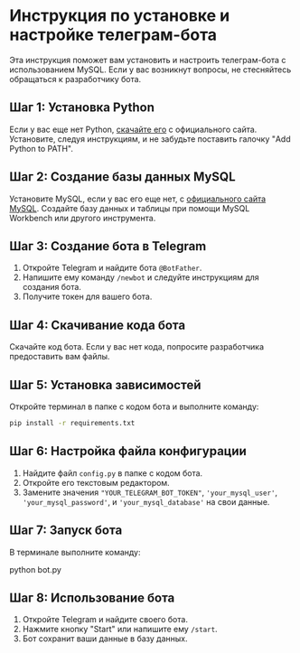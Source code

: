# Инструкция по установке и настройке телеграм-бота

Эта инструкция поможет вам установить и настроить телеграм-бота с использованием MySQL. Если у вас возникнут вопросы, не стесняйтесь обращаться к разработчику бота.

## Шаг 1: Установка Python

Если у вас еще нет Python, [скачайте его](https://www.python.org/downloads/) с официального сайта. Установите, следуя инструкциям, и не забудьте поставить галочку "Add Python to PATH".

## Шаг 2: Создание базы данных MySQL

Установите MySQL, если у вас его еще нет, с [официального сайта MySQL](https://dev.mysql.com/downloads/installer/). Создайте базу данных и таблицы при помощи MySQL Workbench или другого инструмента.

## Шаг 3: Создание бота в Telegram

1. Откройте Telegram и найдите бота `@BotFather`.
2. Напишите ему команду `/newbot` и следуйте инструкциям для создания бота.
3. Получите токен для вашего бота.

## Шаг 4: Скачивание кода бота

Скачайте код бота. Если у вас нет кода, попросите разработчика предоставить вам файлы.

## Шаг 5: Установка зависимостей

Откройте терминал в папке с кодом бота и выполните команду:

```bash
pip install -r requirements.txt
```

## Шаг 6: Настройка файла конфигурации

1. Найдите файл `config.py` в папке с кодом бота.
2. Откройте его текстовым редактором.
3. Замените значения `"YOUR_TELEGRAM_BOT_TOKEN"`, `'your_mysql_user'`, `'your_mysql_password'`, и `'your_mysql_database'` на свои данные.

## Шаг 7: Запуск бота

В терминале выполните команду:

python bot.py

## Шаг 8: Использование бота

1. Откройте Telegram и найдите своего бота.
2. Нажмите кнопку "Start" или напишите ему `/start`.
3. Бот сохранит ваши данные в базу данных.

